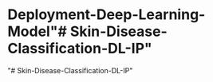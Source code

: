 # Deployment-Deep-Learning-Model"# Skin-Disease-Classification-DL-IP" 
"# Skin-Disease-Classification-DL-IP" 

